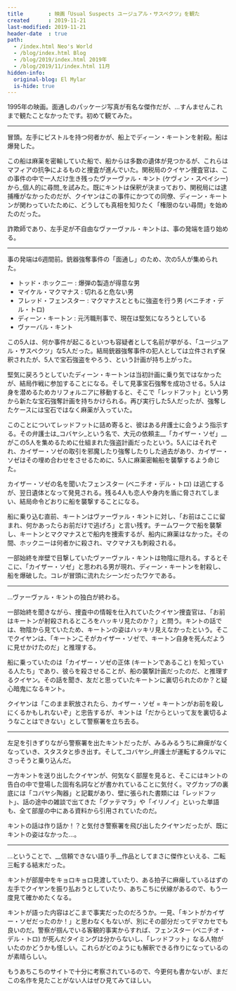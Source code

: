 ```yaml
---
title        : 映画「Usual Suspects ユージュアル・サスペクツ」を観た
created      : 2019-11-21
last-modified: 2019-11-21
header-date  : true
path:
  - /index.html Neo's World
  - /blog/index.html Blog
  - /blog/2019/index.html 2019年
  - /blog/2019/11/index.html 11月
hidden-info:
  original-blog: El Mylar
  is-hide: true
---
```


1995年の映画。面通しのパッケージ写真が有名な傑作だが、…すんませんこれまで観たことなかったです。初めて観てみた。

---

冒頭。左手にピストルを持つ何者かが、船上でディーン・キートンを射殺。船は爆発した。

この船は麻薬を密輸していた船で、船からは多数の遺体が見つかるが、これらはマフィアの抗争によるものと捜査が進んでいた。関税局のクイヤン捜査官は、この事件の中で一人だけ生き残ったヴァーヴァル・キント (ケヴィン・スペイシー) から_個人的に尋問_を試みた。既にキントは保釈が決まっており、関税局には逮捕権がなかったのだが、クイヤンはこの事件にかつての同僚、ディーン・キートンが関わっていたために、どうしても真相を知りたく「権限のない尋問」を始めたのだった。

詐欺師であり、左手足が不自由なヴァーヴァル・キントは、事の発端を語り始める。

---

事の発端は6週間前。銃器強奪事件の「面通し」のため、次の5人が集められた。

- トッド・ホックニー : 爆弾の製造が得意な男
- マイケル・マクマナス : 切れると危ない男
- フレッド・フェンスター : マクマナスとともに強盗を行う男 (ベニチオ・デル・トロ)
- ディーン・キートン : 元汚職刑事で、現在は堅気になろうとしている
- ヴァーバル・キント

この5人は、何か事件が起こるといつも容疑者として名前が挙がる、「ユージュアル・サスペクツ」な5人だった。結局銃器強奪事件の犯人としては立件されず保釈されたが、5人で宝石強盗をやろう、という計画が持ち上がった。

堅気に戻ろうとしていたディーン・キートンは当初計画に乗り気ではなかったが、結局作戦に参加することになる。そして見事宝石強奪を成功させる。5人は身を潜めるためカリフォルニアに移動すると、そこで「レッドフット」という男から新たな宝石強奪計画を持ちかけられる。再び実行した5人だったが、強奪したケースには宝石ではなく麻薬が入っていた。

このことについてレッドフットに詰め寄ると、彼はある弁護士に会うよう指示する。その弁護士は_コバヤシ_という名で、大元の依頼主__「カイザー・ソゼ」__がこの5人を集めるために仕組まれた強盗計画だったという。5人にはそれぞれ、カイザー・ソゼの取引を邪魔したり強奪したりした過去があり、カイザー・ソゼはその埋め合わせをさせるために、5人に麻薬密輸船を襲撃するよう命じた。

カイザー・ソゼの名を聞いたフェンスター (ベニチオ・デル・トロ) は逃亡するが、翌日遺体となって発見される。残る4人も恋人や身内を盾に脅されてしまい、結局命令どおりに船を襲撃することになる。

船に乗り込む直前、キートンはヴァーヴァル・キントに対し、「お前はここに留まれ、何かあったらお前だけで逃げろ」と言い残す。チームワークで船を襲撃し、キートンとマクマナスとで船内を捜索するが、船内に麻薬はなかった。その間、ホックニーは何者かに殺され、マクマナスも刺殺される。

一部始終を岸壁で目撃していたヴァーヴァル・キントは物陰に隠れる。するとそこに、「カイザー・ソゼ」と思われる男が現れ、ディーン・キートンを射殺し、船を爆破した。コレが冒頭に流れたシーンだったワケである。

---

…ヴァーヴァル・キントの独白が終わる。

一部始終を聞きながら、捜査中の情報を仕入れていたクイヤン捜査官は、「お前はキートンが射殺されるところをハッキリ見たのか？」と問う。キントの話では、物陰から見ていたため、キートンの姿はハッキリ見えなかったという。そこでクイヤンは、「キートンこそがカイザー・ソゼで、キートン自身を死んだように見せかけたのだ」と推理する。

船に乗っていたのは「カイザー・ソゼの正体 (キートンであること) を知っている人たち」であり、彼らを殺させることが、船の襲撃計画だったのだ、と推理するクイヤン。その話を聞き、友だと思っていたキートンに裏切られたのか？と疑心暗鬼になるキント。

クイヤンは「このまま釈放されたら、カイザー・ソゼ = キートンがお前を殺しにくるかもしれないぞ」と忠告するが、キントは「だからといって友を裏切るようなことはできない」として警察署を立ち去る。

---

左足を引きずりながら警察署を出たキントだったが、みるみるうちに麻痺がなくなっていき、スタスタと歩き出す。そして_コバヤシ_弁護士が運転するクルマにさっそうと乗り込んだ。

一方キントを送り出したクイヤンが、何気なく部屋を見ると、そこにはキントの告白の中で登場した固有名詞などが書かれていることに気付く。マグカップの裏底には「コバヤシ陶器」と記載があり、壁に張られた書類には「レッドフット」、話の途中の雑談で出てきた「グァテマラ」や「イリノイ」といった単語も、全て部屋の中にある資料から引用されていたのだ。

キントの話は作り話か！？と気付き警察署を飛び出したクイヤンだったが、既にキントの姿はなかった…。

---

…ということで、__信頼できない語り手__作品としてまさに傑作といえる、二転三転する結末だった。

キントが部屋中をキョロキョロ見渡していたり、ある拍子に麻痺しているはずの左手でクイヤンを振り払おうとしていたり、あちこちに伏線があるので、もう一度見て確かめたくなる。

キントが語った内容はどこまで事実だったのだろうか。一見、「キントがカイザー・ソゼだったのか！」と思わなくもないが、別にその部分だってデマカセでも良いのだ。警察が掴んでいる客観的事実からすれば、フェンスター (ベニチオ・デル・トロ) が死んだタイミングは分からないし、「レッドフット」なる人物がいたのかどうかも怪しい。これらがどのようにも解釈できる作りになっているのが素晴らしい。

もうあちこちのサイトで十分に考察されているので、今更何も書かないが、まだこの名作を見たことがない人はぜひ見てみてほしい。
